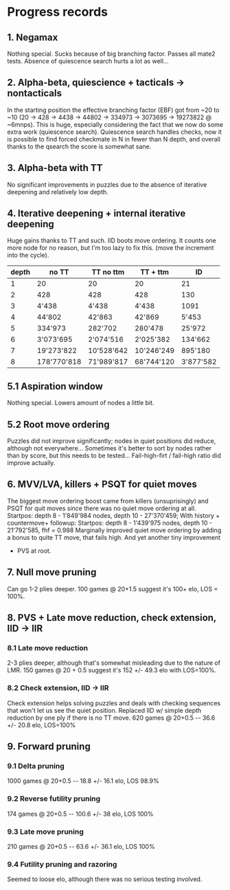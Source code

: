 # Progress records

## 1. Negamax
Nothing special. Sucks because of big branching factor.
Passes all mate2 tests. Absence of quiescence search hurts a lot as well...

## 2. Alpha-beta, quiescience + tacticals -> nontacticals
In the starting position the effective branching factor (EBF)
got from ~20 to ~10 (20 -> 428 -> 4438 -> 44802 -> 
334973 -> 3073695 -> 19273822 @ ~6mnps).
This is huge, especially considering the fact
that we now do some extra work (quiescence search).
Quiescence search handles checks, now it is possible to find
forced checkmate in N in fewer than N depth, and overall thanks
to the qsearch the score is somewhat sane.

## 3. Alpha-beta with TT
No significant improvements in puzzles due to the absence 
of iterative deepening and relatively low depth. 

## 4. Iterative deepening + internal iterative deepening
Huge gains thanks to TT and such. IID boots move ordering.
It counts one more node for no reason, but I'm too lazy to fix this.
(move the increment into the cycle).


| depth |    no TT    |  TT no ttm |  TT + ttm  |     ID     |
| ----- | ----------- | ---------- | ---------- | ---------- |
|     1 |          20 |         20 |         20 |         21 |
|     2 |         428 |        428 |        428 |        130 |
|     3 |       4'438 |      4'438 |      4'438 |       1091 |
|     4 |      44'802 |     42'863 |     42'869 |      5'453 |
|     5 |     334'973 |    282'702 |    280'478 |     25'972 |
|     6 |   3'073'695 |  2'074'516 |  2'025'382 |    134'662 |
|     7 |  19'273'822 | 10'528'642 | 10'246'249 |    895'180 |
|     8 | 178'770'818 | 71'989'817 | 68'744'120 |  3'877'582 |

## 5.1 Aspiration window
Nothing special. Lowers amount of nodes a little bit.

## 5.2 Root move ordering
Puzzles did not improve significantly; 
nodes in quiet positions did reduce, although not everywhere...
Sometimes it's better to sort by nodes rather than by score,
but this needs to be tested...
Fail-high-firt / fail-high ratio did improve actually.

## 6. MVV/LVA, killers + PSQT for quiet moves
The biggest move ordering boost came from killers (unsuprisingly)
and PSQT for quit moves since there was no quiet move ordering at all.
Startpos: depth 8 - 1'849'984 nodes, depth 10 - 27'370'459;
With history + countermove+ followup:
Startpos: depth 8 - 1'439'975 nodes, depth 10 - 21'792'585, fhf = 0.988
Marginally improved quiet move ordering by adding a 
bonus to quite TT move, that fails high. And yet another tiny improvement
- PVS at root.

## 7. Null move pruning
Can go 1-2 plies deeper. 100 games @ 20+1.5 suggest it's 100+ elo, LOS = 100%.

## 8. PVS + Late move reduction, check extension, IID -> IIR
### 8.1 Late move reduction
2-3 plies deeper, although that's somewhat misleading due to the nature of LMR.
150 games @ 20 + 0.5 suggest it's 152 +/- 49.3 elo with LOS=100%.

### 8.2 Check extension, IID -> IIR
Check extension helps solving puzzles and deals with checking sequences
that won't let us see the quiet position. Replaced IID w/ simple depth reduction
by one ply if there is no TT move.
620 games @ 20+0.5 -- 36.6 +/- 20.8 elo, LOS=100%

## 9. Forward pruning
### 9.1 Delta pruning
1000 games @ 20+0.5 -- 18.8 +/- 16.1 elo, LOS 98.9%
### 9.2 Reverse futility pruning
174 games @ 20+0.5 -- 100.6 +/- 38 elo, LOS 100%
### 9.3 Late move pruning
210 games @ 20+0.5 -- 63.6 +/- 36.1 elo, LOS 100%

### 9.4 Futility pruning and razoring
Seemed to loose elo, although there was no serious testing involved.

